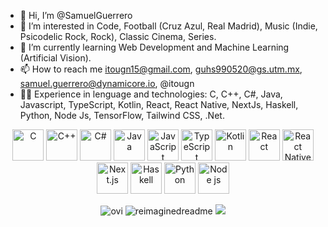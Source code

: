 - 👋 Hi, I’m @SamuelGuerrero
- 👀 I’m interested in Code, Football (Cruz Azul, Real Madrid), Music (Indie, Psicodelic Rock, Rock), Classic Cinema, Series.
- 🌱 I’m currently learning Web Development and Machine Learning (Artificial Vision).
- 📫 How to reach me itougn15@gmail.com, guhs990520@gs.utm.mx, samuel.guerrero@dynamicore.io, @itougn
- 💪🏻 Experience in lenguage and technologies: C, C++, C#, Java, Javascript, TypeScript, Kotlin, React, React Native, NextJs, Haskell, Python, Node Js, TensorFlow, Tailwind CSS, .Net.


<p align="center">
  <img src="https://github.com/SamuelGuerrero/SamuelGuerrero/assets/107590310/50a522c9-582c-402f-8c0f-f73b2b09834e" alt="C" width="50"/>
  <img src="https://github.com/SamuelGuerrero/SamuelGuerrero/assets/107590310/3619cb5e-c52c-4997-bcc0-82dcc5ab0dae" alt="C++" width="50" />
  <img src="https://github.com/SamuelGuerrero/SamuelGuerrero/assets/107590310/f594f334-fa7d-42af-80c7-c1ea72f6eee8" alt="C#" width="50" />
  <img src="https://github.com/SamuelGuerrero/SamuelGuerrero/assets/107590310/badc51c4-4d5c-425f-ae03-234146ec379a" alt="Java" width="50" />
  <img src="https://github.com/SamuelGuerrero/SamuelGuerrero/assets/107590310/6972d537-b62b-4290-9c8b-5b817dba51b6" alt="JavaScript" width="50" />
  <img src="https://github.com/SamuelGuerrero/SamuelGuerrero/assets/107590310/e5d252c3-9bd0-405f-b464-ff018f8763df" alt="TypeScript" width="50" />
  <img src="https://github.com/SamuelGuerrero/SamuelGuerrero/assets/107590310/09a2748b-d14c-4f87-9cf6-73494b238a39" alt="Kotlin" width="50" />
  <img src="https://github.com/SamuelGuerrero/SamuelGuerrero/assets/107590310/0aa1e290-155a-4c7a-a0e3-37694b7068cf" alt="React" width="50" />
  <img src="https://github.com/SamuelGuerrero/SamuelGuerrero/assets/107590310/cfaa8822-fb8f-4eb9-9b8c-8fd1d5ede767" alt="React Native" width="50" />
  <img src="https://github.com/SamuelGuerrero/SamuelGuerrero/assets/107590310/6612f789-247f-45a5-8cff-132e886f58e2" alt="Next.js" width="50" />
  <img src="https://github.com/SamuelGuerrero/SamuelGuerrero/assets/107590310/85057606-672e-4c85-b247-40b33c313450" alt="Haskell" width="50" />
  <img src="https://github.com/SamuelGuerrero/SamuelGuerrero/assets/107590310/5b58baf3-b99d-4bdc-a62a-2d755f52fbec" alt="Python" width="50" />
  <img src="https://github.com/SamuelGuerrero/SamuelGuerrero/assets/107590310/87fbb0e0-f214-49f8-a2aa-2eabeefa8df6" alt="Node js" width="50" />
</p>

<p align="center">
  <img src="https://github-readme-stats.vercel.app/api/top-langs?username=SamuelGuerrero&show_icons=true&locale=en&layout=compact&theme=chartreuse-dark" alt="ovi" />
  <img src="https://myreadme.vercel.app/api/embed/SamuelGuerrero?panels=userstatistics,toprepositories,toplanguages,commitgraph" alt="reimaginedreadme" />
  <img src="https://github-profile-trophy.vercel.app/?username=SamuelGuerrero&theme=juicyfresh&no-bg=true" />
</p>
